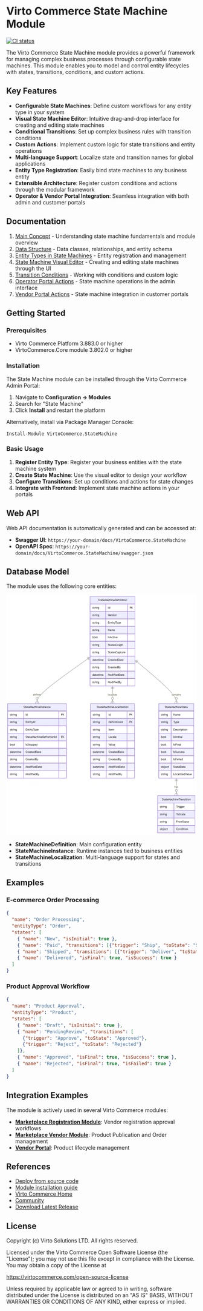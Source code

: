 # Virto Commerce State Machine Module

[![CI status](https://github.com/VirtoCommerce/vc-module-state-machine/actions/workflows/module-ci.yml/badge.svg?branch=dev)](https://github.com/VirtoCommerce/vc-module-state-machine/actions/workflows/module-ci.yml)

The Virto Commerce State Machine module provides a powerful framework for managing complex business processes through configurable state machines. This module enables you to model and control entity lifecycles with states, transitions, conditions, and custom actions.

## Key Features

- **Configurable State Machines**: Define custom workflows for any entity type in your system
- **Visual State Machine Editor**: Intuitive drag-and-drop interface for creating and editing state machines
- **Conditional Transitions**: Set up complex business rules with transition conditions
- **Custom Actions**: Implement custom logic for state transitions and entity operations
- **Multi-language Support**: Localize state and transition names for global applications
- **Entity Type Registration**: Easily bind state machines to any business entity
- **Extensible Architecture**: Register custom conditions and actions through the modular framework
- **Operator & Vendor Portal Integration**: Seamless integration with both admin and customer portals

## Documentation

1. [Main Concept](docs/01-main-concept.md) - Understanding state machine fundamentals and module overview
2. [Data Structure](docs/02-data-structure.md) - Data classes, relationships, and entity schema
3. [Entity Types in State Machines](docs/03-entity-types.md) - Entity registration and management
4. [State Machine Visual Editor](docs/04-visual-editor.md) - Creating and editing state machines through the UI
5. [Transition Conditions](docs/05-transition-conditions.md) - Working with conditions and custom logic
6. [Operator Portal Actions](docs/06-operator-portal-actions.md) - State machine operations in the admin interface
7. [Vendor Portal Actions](docs/07-vendor-portal-actions.md) - State machine integration in customer portals

## Getting Started

### Prerequisites

- Virto Commerce Platform 3.883.0 or higher
- VirtoCommerce.Core module 3.802.0 or higher

### Installation

The State Machine module can be installed through the Virto Commerce Admin Portal:

1. Navigate to **Configuration → Modules**
2. Search for "State Machine"
3. Click **Install** and restart the platform

Alternatively, install via Package Manager Console:

```
Install-Module VirtoCommerce.StateMachine
```

### Basic Usage

1. **Register Entity Type**: Register your business entities with the state machine system
2. **Create State Machine**: Use the visual editor to design your workflow
3. **Configure Transitions**: Set up conditions and actions for state changes
4. **Integrate with Frontend**: Implement state machine actions in your portals

## Web API

Web API documentation is automatically generated and can be accessed at:
- **Swagger UI**: `https://your-domain/docs/VirtoCommerce.StateMachine`
- **OpenAPI Spec**: `https://your-domain/docs/VirtoCommerce.StateMachine/swagger.json`

## Database Model

The module uses the following core entities:

![State Machine DB Model](docs/media/00-state-machine-db-diagram.png)

- **StateMachineDefinition**: Main configuration entity
- **StateMachineInstance**: Runtime instances tied to business entities
- **StateMachineLocalization**: Multi-language support for states and transitions

## Examples

### E-commerce Order Processing
```json
{
  "name": "Order Processing",
  "entityType": "Order",
  "states": [
    { "name": "New", "isInitial": true },
    { "name": "Paid", "transitions": [{"trigger": "Ship", "toState": "Shipped"}] },
    { "name": "Shipped", "transitions": [{"trigger": "Deliver", "toState": "Delivered"}] },
    { "name": "Delivered", "isFinal": true, "isSuccess": true }
  ]
}
```

### Product Approval Workflow
```json
{
  "name": "Product Approval",
  "entityType": "Product",
  "states": [
    { "name": "Draft", "isInitial": true },
    { "name": "PendingReview", "transitions": [
      {"trigger": "Approve", "toState": "Approved"},
      {"trigger": "Reject", "toState": "Rejected"}
    ]},
    { "name": "Approved", "isFinal": true, "isSuccess": true },
    { "name": "Rejected", "isFinal": true, "isFailed": true }
  ]
}
```

## Integration Examples

The module is actively used in several Virto Commerce modules:

- **[Marketplace Registration Module](https://github.com/VirtoCommerce/vc-module-marketplace-registration)**: Vendor registration approval workflows
- **[Marketplace Vendor Module](https://github.com/VirtoCommerce/vc-module-marketplace-vendor)**: Product Publication and Order management
- **[Vendor Portal](https://github.com/VirtoCommerce/vendor-portal)**: Product lifecycle management

## References

- [Deploy from source code](https://virtocommerce.com/docs/latest/developer-guide/deploy-module-from-source-code/)
- [Module installation guide](https://www.virtocommerce.com/docs/latest/user-guide/modules/)
- [Virto Commerce Home](https://virtocommerce.com)
- [Community](https://www.virtocommerce.org)
- [Download Latest Release](https://github.com/VirtoCommerce/vc-module-state-machine/releases)

## License

Copyright (c) Virto Solutions LTD. All rights reserved.

Licensed under the Virto Commerce Open Software License (the "License"); you may not use this file except in compliance with the License. You may obtain a copy of the License at

<https://virtocommerce.com/open-source-license>

Unless required by applicable law or agreed to in writing, software distributed under the License is distributed on an "AS IS" BASIS, WITHOUT WARRANTIES OR CONDITIONS OF ANY KIND, either express or implied.
